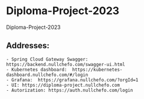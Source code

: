 # Diploma-Project-2023

Diploma-Project-2023

## Addresses:

    - Spring Cloud Gateway Swagger:  https://backend.nullchefo.com/swagger-ui.html
    - Kubernetes dashboard:  https://kubernetes-dashboard.nullchefo.com/#/login
    - Grafana:  https://grafana.nullchefo.com/?orgId=1
    - UI: https://diploma-project.nullchefo.com
    - Autorization: https://auth.nullchefo.com/login
